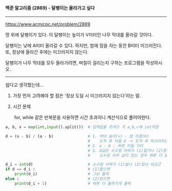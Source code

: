 #### 백준 알고리즘 (2869) - 달팽이는 올라가고 싶다

---

https://www.acmicpc.net/problem/2869

땅 위에 달팽이가 있다. 이 달팽이는 높이가 V미터인 나무 막대를 올라갈 것이다.

달팽이는 낮에 A미터 올라갈 수 있다. 하지만, 밤에 잠을 자는 동안 B미터 미끄러진다. 또, 정상에 올라간 후에는 미끄러지지 않는다.

달팽이가 나무 막대를 모두 올라가려면, 며칠이 걸리는지 구하는 프로그램을 작성하시오.

---

쉽다고 생각했는데...

1. 가장 먼저 고려해야 할 점은 '정상 도달 시 미끄러지지 않는다'라는 말.

2. 시간 문제

    ​	for, while 같은 반복문을 사용하면 시간 초과이니 계산식으로 풀어야한다. 

```python
a, b, v = map(int,input().split())  # 입력값을 쪼개고 각 a,b,c에 int저장

d = (v - b) / (a - b)               # 1. 막대 높이(v) - 밤 미끌(b)
                                    #    도착 후 미끌 X -> 도착 후 미끄러지는 부분을 미리 제거
                                    # 2. a - b : 하루 이동 거리
                                    # 3. d값은 소수점 이하가 (1)없거나 (2)있거나 형태
                                    #    소수점 이하 값이 있는 경우 하루 더 올라가야함

d_i = int(d)                        # 소수점 이하가 (1)없냐 (2)있냐 비교군
if d == d_i :                       # (1)없으면
    print(d_i)                      # 그냥 출력
else :                              # (2)있으면
    print(d_i + 1)                  # 하루 더 올라가게 출력
```

